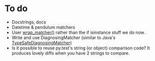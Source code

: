 # To do

* Docstrings, docs
* Datetime & pendulum matchers
* User [wrap_matcher()](https://pyhamcrest.readthedocs.io/en/release-1.8/helpers/#module-hamcrest.core.helpers.wrap_matcher) rather than the if isinstance stuff we do now.
* Write and use DiagnosingMatcher (similar to Java's [TypeSafeDiagnosingMatcher](http://hamcrest.org/JavaHamcrest/javadoc/1.3/org/hamcrest/TypeSafeDiagnosingMatcher.html))
* Is it possible to reuse py.test's string (or object) comparison code? It produces lovely diffs when you have 2 strings to compare.
